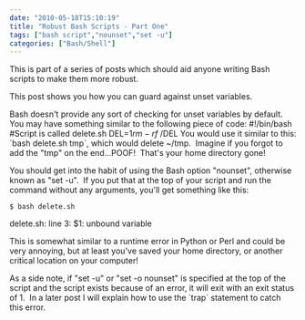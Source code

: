 ```yaml
---
date: "2010-05-18T15:10:19"
title: "Robust Bash Scripts - Part One"
tags: ["bash script","nounset","set -u"]
categories: ["Bash/Shell"]
---
```


This is part of a series of posts which should aid anyone writing Bash scripts to make them more robust. 
 
This post shows you how you can guard against unset variables. 
 
Bash doesn't provide any sort of checking for unset variables by default.  You may have something similar to the following piece of code: 
	#!/bin/bash
#Script is called delete.sh
DEL=$1
rm -rf ~/$DEL 
You would use it similar to this: \`bash delete.sh tmp\`, which would delete ~/tmp.  Imagine if you forgot to add the "tmp" on the end...POOF!  That's your home directory gone! 
 
You should get into the habit of using the Bash option "nounset", otherwise known as "set -u".  If you put that at the top of your script and run the command without any arguments, you'll get something like this: 
 
	$ bash delete.sh
delete.sh: line 3: $1: unbound variable 
 
This is somewhat similar to a runtime error in Python or Perl and could be very annoying, but at least you've saved your home directory, or another critical location on your computer! 
 
As a side note, if "set -u" or "set -o nounset" is specified at the top of the script and the script exists because of an error, it will exit with an exit status of 1.  In a later post I will explain how to use the \`trap\` statement to catch this error.
